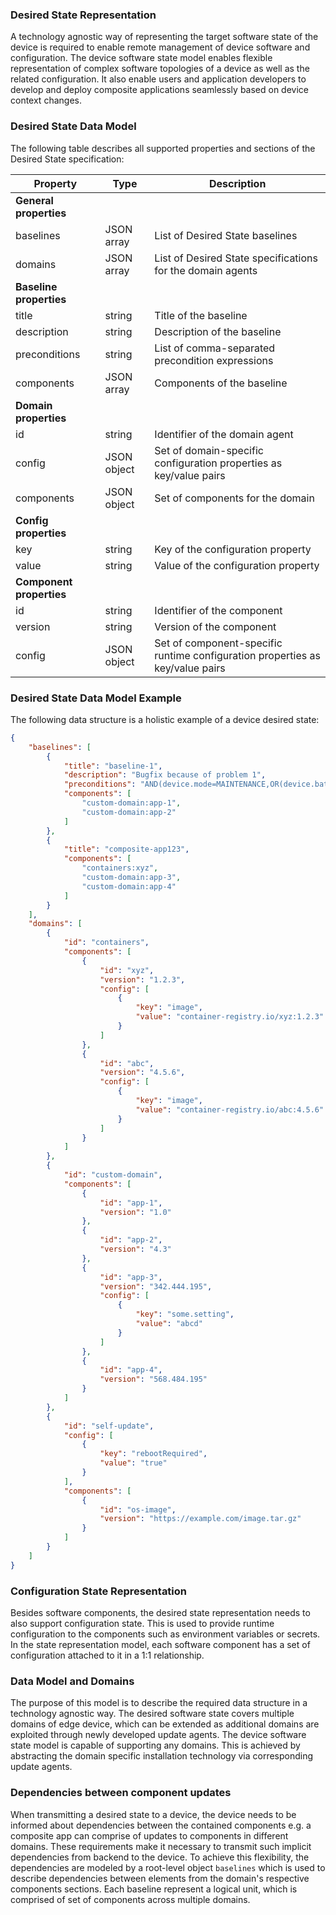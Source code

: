 ### Desired State Representation
A technology agnostic way of representing the target software state of the device is required to enable remote management of device software and configuration. The device software state model enables flexible representation of complex software topologies of a device as well as the related configuration. It also enable users and application developers to develop and deploy composite applications seamlessly based on device context changes.

### Desired State Data Model

The following table describes all supported properties and sections of the Desired State specification:

| Property | Type | Description |
| - | - | - |
| **General properties** | | | |
| baselines | JSON array | List of Desired State baselines |
| domains | JSON array | List of Desired State specifications for the domain agents |
| **Baseline properties** | | |
| title | string | Title of the baseline |
| description | string | Description of the baseline |
| preconditions | string | List of comma-separated precondition expressions |
| components | JSON array | Components of the baseline |
| **Domain properties** | | |
| id | string | Identifier of the domain agent |
| config | JSON object | Set of domain-specific configuration properties as key/value pairs |
| components | JSON object | Set of components for the domain |
| **Config properties** | | |
| key | string | Key of the configuration property |
| value | string | Value of the configuration property |
| **Component properties** | | |
| id | string | Identifier of the component |
| version | string | Version of the component |
| config | JSON object | Set of component-specific runtime configuration properties as key/value pairs |

### Desired State Data Model Example

The following data structure is a holistic example of a device desired state:
```json
{
	"baselines": [
		{
			"title": "baseline-1",
			"description": "Bugfix because of problem 1",
			"preconditions": "AND(device.mode=MAINTENANCE,OR(device.battery>75,device.pluggedIn=true))",
			"components": [
				"custom-domain:app-1",
				"custom-domain:app-2"
			]
		},
		{
			"title": "composite-app123",
			"components": [
				"containers:xyz",
				"custom-domain:app-3",
				"custom-domain:app-4"
			]
		}
	],
	"domains": [
		{
			"id": "containers",
			"components": [
				{
					"id": "xyz",
					"version": "1.2.3",
					"config": [
						{
							"key": "image",
							"value": "container-registry.io/xyz:1.2.3"
						}
					]
				},
				{
					"id": "abc",
					"version": "4.5.6",
					"config": [
						{
							"key": "image",
							"value": "container-registry.io/abc:4.5.6"
						}
					]
				}
			]
		},
		{
			"id": "custom-domain",
			"components": [
				{
					"id": "app-1",
					"version": "1.0"
				},
				{
					"id": "app-2",
					"version": "4.3"
				},
				{
					"id": "app-3",
					"version": "342.444.195",
					"config": [
						{
							"key": "some.setting",
							"value": "abcd"
						}
					]
				},
				{
					"id": "app-4",
					"version": "568.484.195"
				}
			]
		},
		{
			"id": "self-update",
			"config": [
				{
					"key": "rebootRequired",
					"value": "true"
				}
			],
			"components": [
				{
					"id": "os-image",
					"version": "https://example.com/image.tar.gz"
				}
			]
		}
	]
}
```

### Configuration State Representation
Besides software components, the desired state representation needs to also support configuration state. This is used to provide runtime configuration to the components such as environment variables or secrets. In the state representation model, each software component has a set of configuration attached to it in a 1:1 relationship.

### Data Model and Domains
The purpose of this model is to describe the required data structure in a technology agnostic way.
The desired software state covers multiple domains of edge device, which can be extended as additional domains are exploited through newly developed update agents.
The device software state model is capable of supporting any domains. This is achieved by abstracting the domain specific installation technology via corresponding update agents.

### Dependencies between component updates
When transmitting a desired state to a device, the device needs to be informed about dependencies between the contained components e.g. a composite app can comprise of updates to components in different domains.
These requirements make it necessary to transmit such implicit dependencies from backend to the device. To achieve this flexibility, the dependencies are modeled by a root-level object `baselines` which is used to describe dependencies between elements from the domain's respective components sections. Each baseline represent a logical unit, which is comprised of set of components across multiple domains.
